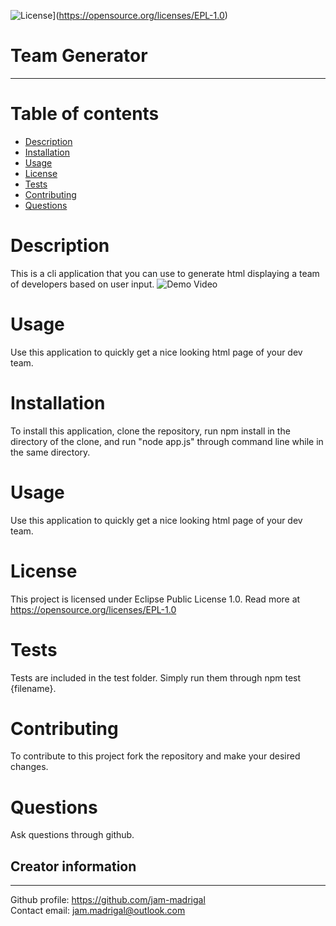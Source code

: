 
![License](https://img.shields.io/badge/License-EPL%201.0-red.svg)](https://opensource.org/licenses/EPL-1.0)
# Team Generator
---

# Table of contents
- [Description](#description)
- [Installation](#installation)
- [Usage](#usage)
- [License](#license)
- [Tests](#tests)
- [Contributing](#Contributing)
- [Questions](#questions)


# Description
This is a cli application that you can use to generate html displaying a team of developers based on user input.
![Demo Video](https://github.com/jam-madrigal/team-generator/blob/master/assets/2020-08-14_16-04-14%20.gif?raw=true)


# Usage
Use this application to quickly get a nice looking html page of your dev team.

# Installation
To install this application, clone the repository, run npm install in the directory of the clone, and run "node app.js" through command line while in the same directory.

# Usage
Use this application to quickly get a nice looking html page of your dev team.

# License
This project is licensed under Eclipse Public License 1.0. Read more at https://opensource.org/licenses/EPL-1.0

# Tests
Tests are included in the test folder. Simply run them through npm test {filename}.

# Contributing
To contribute to this project fork the repository and make your desired changes.

# Questions
Ask questions through github.

## Creator information  
---  
Github profile: https://github.com/jam-madrigal  
Contact email: jam.madrigal@outlook.com  


